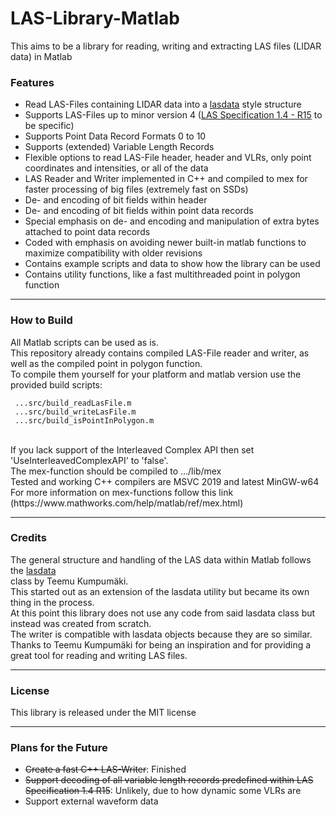 # LAS-Library-Matlab
This aims to be a library for reading, writing and extracting LAS files (LIDAR data) in Matlab

### Features 
- Read LAS-Files containing LIDAR data into a [lasdata](https://www.mathworks.com/matlabcentral/fileexchange/48073-lasdata) style structure
- Supports LAS-Files up to minor version 4 ([LAS Specification 1.4 - R15](https://www.asprs.org/wp-content/uploads/2019/07/LAS_1_4_r15.pdf) to be specific)
- Supports Point Data Record Formats 0 to 10
- Supports (extended) Variable Length Records
- Flexible options to read LAS-File header, header and VLRs, only point coordinates and intensities, or all of the data
- LAS Reader and Writer implemented in C++ and compiled to mex for faster processing of big files (extremely fast on SSDs)
- De- and encoding of bit fields within header
- De- and encoding of bit fields within point data records
- Special emphasis on de- and encoding and manipulation of extra bytes attached to point data records
- Coded with emphasis on avoiding newer built-in matlab functions to maximize compatibility with older revisions
- Contains example scripts and data to show how the library can be used
- Contains utility functions, like a fast multithreaded point in polygon function

---
### How to Build
All Matlab scripts can be used as is.<br>
This repository already contains compiled LAS-File reader and writer, as well as the compiled point in polygon function.<br>
To compile them yourself for your platform and matlab version use the provided build scripts:<br>
```
 ...src/build_readLasFile.m
 ...src/build_writeLasFile.m
 ...src/build_isPointInPolygon.m
 ```
<br>
If you lack support of the Interleaved Complex API then set 'UseInterleavedComplexAPI' to 'false'.<br>
The mex-function should be compiled to .../lib/mex<br>
Tested and working C++ compilers are MSVC 2019 and latest MinGW-w64 
For more information on mex-functions follow this link (https://www.mathworks.com/help/matlab/ref/mex.html)

---
### Credits
The general structure and handling of the LAS data within Matlab follows the [lasdata](https://www.mathworks.com/matlabcentral/fileexchange/48073-lasdata) <br>class by Teemu Kumpumäki.<br>
This started out as an extension of the lasdata utility but became its own thing in the process.<br>
At this point this library does not use any code from said lasdata class but instead was created from scratch.<br>
The writer is compatible with lasdata objects because they are so similar.<br>
Thanks to Teemu Kumpumäki for being an inspiration and for providing a great tool for reading and writing LAS files.<br>

---
### License
This library is released under the MIT license

---
### Plans for the Future
- ~~Create a fast C++ LAS-Writer~~: Finished
- ~~Support decoding of all variable length records predefined within LAS Specification 1.4 R15~~: Unlikely, due to how dynamic some VLRs are
- Support external waveform data
